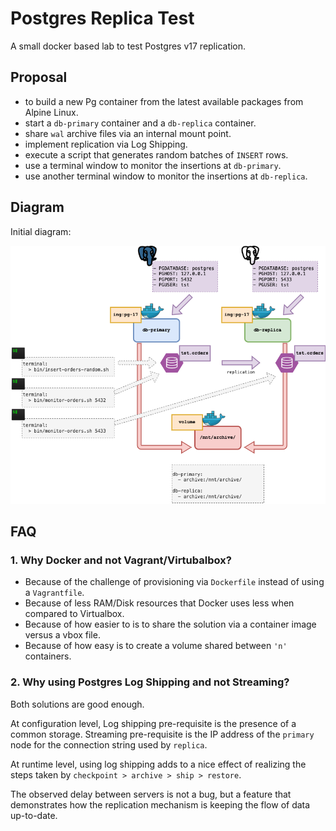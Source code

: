# Postgres Replica Test

A small docker based lab to test Postgres v17 replication.


## Proposal

- to build a new Pg container from the latest available packages from Alpine Linux.
- start a `db-primary` container and a `db-replica` container.
- share `wal` archive files via an internal mount point.
- implement replication via Log Shipping.
- execute a script that generates random batches of `INSERT` rows.
- use a terminal window to monitor the insertions at `db-primary`.
- use another terminal window to monitor the insertions at `db-replica`.


## Diagram

Initial diagram:

![Postgres Replica Test](docs/pg-replica-test.1.png)


## FAQ

### 1. Why Docker and not Vagrant/Virtubalbox?

* Because of the challenge of provisioning via `Dockerfile` instead of using a `Vagrantfile`.
* Because of less RAM/Disk resources that Docker uses less when compared to Virtualbox.
* Because of how easier to is to share the solution via a container image versus a vbox file.
* Because of how easy is to create a volume shared between `'n'` containers.


### 2. Why using Postgres Log Shipping and not Streaming?

Both solutions are good enough.</br>

At configuration level, Log shipping pre-requisite is the presence of a common storage. Streaming pre-requisite is the IP address of the `primary` node for the connection string used by `replica`.

At runtime level, using log shipping adds to a nice effect of realizing the steps taken by `checkpoint > archive > ship > restore`.

The observed delay between servers is not a bug, but a feature that demonstrates how the replication mechanism is keeping the flow of data up-to-date.



